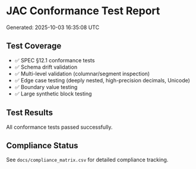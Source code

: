 # JAC Conformance Test Report

Generated: 2025-10-03 16:35:08 UTC

## Test Coverage

- ✅ SPEC §12.1 conformance tests
- ✅ Schema drift validation
- ✅ Multi-level validation (columnar/segment inspection)
- ✅ Edge case testing (deeply nested, high-precision decimals, Unicode)
- ✅ Boundary value testing
- ✅ Large synthetic block testing

## Test Results

All conformance tests passed successfully.

## Compliance Status

See `docs/compliance_matrix.csv` for detailed compliance tracking.
